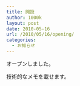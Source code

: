 ```yaml
---
title: 開設
author: 1000k
layout: post
date: 2010-05-16
url: /2010/05/16/opening/
categories:
  - お知らせ
---
```

オープンしました。

技術的なメモを載せます。